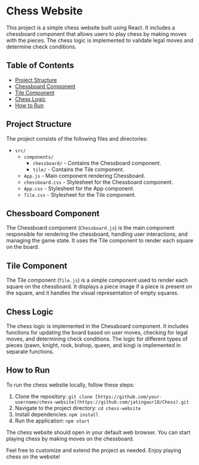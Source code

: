 # Chess Website

This project is a simple chess website built using React. It includes a chessboard component that allows users to play chess by making moves with the pieces. The chess logic is implemented to validate legal moves and determine check conditions.

## Table of Contents
- [Project Structure](#project-structure)
- [Chessboard Component](#chessboard-component)
- [Tile Component](#tile-component)
- [Chess Logic](#chess-logic)
- [How to Run](#how-to-run)

## Project Structure

The project consists of the following files and directories:

- `src/`
  - `components/`
    - `chessboard/` - Contains the Chessboard component.
    - `tile/` - Contains the Tile component.
  - `App.js` - Main component rendering Chessboard.
  - `chessboard.css` - Stylesheet for the Chessboard component.
  - `App.css` - Stylesheet for the App component.
  - `Tile.css` - Stylesheet for the Tile component.

## Chessboard Component

The Chessboard component (`Chessboard.js`) is the main component responsible for rendering the chessboard, handling user interactions, and managing the game state. It uses the Tile component to render each square on the board.

## Tile Component

The Tile component (`Tile.js`) is a simple component used to render each square on the chessboard. It displays a piece image if a piece is present on the square, and it handles the visual representation of empty squares.

## Chess Logic

The chess logic is implemented in the Chessboard component. It includes functions for updating the board based on user moves, checking for legal moves, and determining check conditions. The logic for different types of pieces (pawn, knight, rook, bishop, queen, and king) is implemented in separate functions.

## How to Run

To run the chess website locally, follow these steps:

1. Clone the repository: `git clone [https://github.com/your-username/chess-website](https://github.com/jatingaur18/Chess).git`
2. Navigate to the project directory: `cd chess-website`
3. Install dependencies: `npm install`
4. Run the application: `npm start`

The chess website should open in your default web browser. You can start playing chess by making moves on the chessboard.

Feel free to customize and extend the project as needed. Enjoy playing chess on the website!